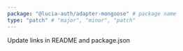 ```yaml
---
package: "@lucia-auth/adapter-mongoose" # package name
type: "patch" # "major", "minor", "patch"
---
```


Update links in README and package.json